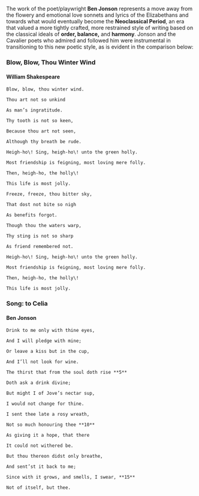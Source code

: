 The work of the poet/playwright **Ben Jonson** represents a move away from the flowery and emotional love sonnets and lyrics of the Elizabethans and towards what would eventually become the **Neoclassical Period**, an era that valued a more tightly crafted, more restrained style of writing based on the classical ideals of **<span class="underline">order</span>, <span class="underline">balance</span>,** and **<span class="underline">harmony</span>**. Jonson and the Cavalier poets who admired and followed him were instrumental in transitioning to this new poetic style, as is evident in the comparison below:

### Blow, Blow, Thou Winter Wind
#### William Shakespeare
```
Blow, blow, thou winter wind.

Thou art not so unkind

As man’s ingratitude.

Thy tooth is not so keen,

Because thou art not seen, 

Although thy breath be rude.

Heigh-ho\! Sing, heigh-ho\! unto the green holly.

Most friendship is feigning, most loving mere folly.

Then, heigh-ho, the holly\!

This life is most jolly. 

Freeze, freeze, thou bitter sky,

That dost not bite so nigh

As benefits forgot.

Though thou the waters warp,

Thy sting is not so sharp 

As friend remembered not.

Heigh-ho\! Sing, heigh-ho\! unto the green holly.

Most friendship is feigning, most loving mere folly.

Then, heigh-ho, the holly\!

This life is most jolly. 
```

### Song: to Celia
#### Ben Jonson
```
Drink to me only with thine eyes,

And I will pledge with mine;

Or leave a kiss but in the cup,

And I’ll not look for wine.

The thirst that from the soul doth rise **5**

Doth ask a drink divine;

But might I of Jove’s nectar sup,

I would not change for thine.

I sent thee late a rosy wreath,

Not so much honouring thee **10**

As giving it a hope, that there

It could not withered be.

But thou thereon didst only breathe,

And sent’st it back to me;

Since with it grows, and smells, I swear, **15**

Not of itself, but thee.
```